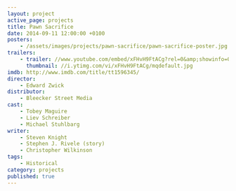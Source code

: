 ```yaml
---
layout: project
active_page: projects
title: Pawn Sacrifice
date: 2014-09-11 12:00:00 +0100
posters:
    - /assets/images/projects/pawn-sacrifice/pawn-sacrifice-poster.jpg
trailers:
    - trailer: //www.youtube.com/embed/xFHvH9FtACg?rel=0&amp;showinfo=0
      thumbnail: //i.ytimg.com/vi/xFHvH9FtACg/mqdefault.jpg
imdb: http://www.imdb.com/title/tt1596345/
director:
    - Edward Zwick
distributor:
    - Bleecker Street Media
cast:
    - Tobey Maguire
    - Liev Schreiber
    - Michael Stuhlbarg
writer:
    - Steven Knight
    - Stephen J. Rivele (story)
    - Christopher Wilkinson
tags:
    - Historical
category: projects
published: true
---
```

